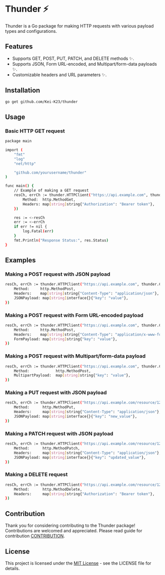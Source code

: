 # Thunder ⚡️

Thunder is a Go package for making HTTP requests with various payload types and configurations.

## Features

- Supports GET, POST, PUT, PATCH, and DELETE methods ✨.
- Supports JSON, Form URL-encoded, and Multipart/form-data payloads ✨.
- Customizable headers and URL parameters ✨.

## Installation

```bash
go get github.com/Kei-K23/thunder
```

## Usage

### Basic HTTP GET request

```bash
package main

import (
	"fmt"
	"log"
	"net/http"

	"github.com/yourusername/thunder"
)

func main() {
	// Example of making a GET request
	resCh, errCh := thunder.HTTPClient("https://api.example.com", thunder.Config{
		Method:  http.MethodGet,
		Headers: map[string]string{"Authorization": "Bearer token"},
	})

	res := <-resCh
	err := <-errCh
	if err != nil {
		log.Fatal(err)
	}
	fmt.Println("Response Status:", res.Status)
}
```

## Examples

### Making a POST request with JSON payload

```bash
resCh, errCh := thunder.HTTPClient("https://api.example.com", thunder.Config{
	Method:     http.MethodPost,
	Headers:    map[string]string{"Content-Type": "application/json"},
	JSONPayload: map[string]interface{}{"key": "value"},
})

```

### Making a POST request with Form URL-encoded payload

```bash
resCh, errCh := thunder.HTTPClient("https://api.example.com", thunder.Config{
	Method:     http.MethodPost,
	Headers:    map[string]string{"Content-Type": "application/x-www-form-urlencoded"},
	FormPayload: map[string]string{"key": "value"},
})

```

### Making a POST request with Multipart/form-data payload

```bash
resCh, errCh := thunder.HTTPClient("https://api.example.com", thunder.Config{
	Method:            http.MethodPost,
	MultipartPayload:  map[string]string{"key": "value"},
})

```

### Making a PUT request with JSON payload

```bash
resCh, errCh := thunder.HTTPClient("https://api.example.com/resource/123", thunder.Config{
	Method:      http.MethodPut,
	Headers:     map[string]string{"Content-Type": "application/json"},
	JSONPayload: map[string]interface{}{"key": "new_value"},
})

```

### Making a PATCH request with JSON payload

```bash
resCh, errCh := thunder.HTTPClient("https://api.example.com/resource/123", thunder.Config{
	Method:      http.MethodPatch,
	Headers:     map[string]string{"Content-Type": "application/json"},
	JSONPayload: map[string]interface{}{"key": "updated_value"},
})

```

### Making a DELETE request

```bash
resCh, errCh := thunder.HTTPClient("https://api.example.com/resource/123", thunder.Config{
	Method:      http.MethodDelete,
	Headers:     map[string]string{"Authorization": "Bearer token"},
})

```

## Contribution

Thank you for considering contributing to the Thunder package! Contributions are welcomed and appreciated. Please read guide for contribution [CONTRIBUTION](./CONTRIBUTION.md).

## License

This project is licensed under the [MIT License](./LICENSE) - see the LICENSE file for details.
